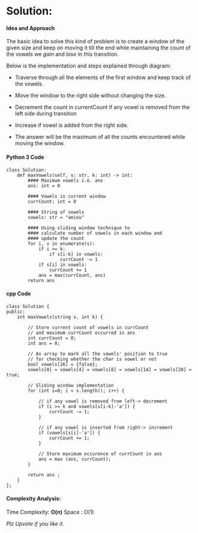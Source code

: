 # Solution:
#### **Idea and Approach**
The basic idea to solve this kind of problem is to create a window of the given size and keep on moving it till the end while maintaining the count of the vowels we *gain* and *lose* in this transition.

Below is the implementation and steps explained through diagram:

* Traverse through all the elements of the first window and keep track of the vowels.



* Move the window to the right side without changing the size.
* Decrement the count in currentCount if any vowel is removed from the left side during transition
* Increase if vowel is added from the right side.



* The answer will be the maximum of all the counts encountered while moving the window.



#### **Python 3 Code**

```
class Solution:
    def maxVowels(self, s: str, k: int) -> int:
        #### Maximum vowels i.e. ans
        ans: int = 0
            
        #### Vowels in current window
        currCount: int = 0
            
        #### String of vowels
        vowels: str = "aeiou"
            
        #### Using sliding window technique to 
        #### calculate number of vowels in each window and 
        #### update the count
        for i, v in enumerate(s):
            if i >= k:
                if s[i-k] in vowels:
                    currCount -= 1
            if s[i] in vowels:
                currCount += 1
            ans = max(currCount, ans)
        return ans
```

#### **cpp Code**
```
class Solution {
public:
    int maxVowels(string s, int k) {
        
        // Store current count of vowels in currCount
        // and maximum currCount occurred in ans
        int currCount = 0;
        int ans = 0;
        
        // An array to mark all the vowels' position to true
        // for checking whether the char is vowel or not
        bool vowels[26] = {false};
        vowels[0] = vowels[4] = vowels[8] = vowels[14] = vowels[20] = true;
        
        // Sliding window implementation
        for (int i=0; i < s.length(); i++) {
            
            // if any vowel is removed from left-> decrement
            if (i >= k and vowels[s[i-k]-'a']) {
                currCount -= 1;
            }
            
            // if any vowel is inserted from right-> increment
            if (vowels[s[i]-'a']) {
                currCount += 1;
            }
            
            // Store maximum occurence of currCount in ans
            ans = max (ans, currCount);
        }
        
        return ans ;
    }
};
```
#### **Complexity Analysis**:
Time Complexity: **O(n)**
Space : O(1)

*Plz Upvote if you like it.*